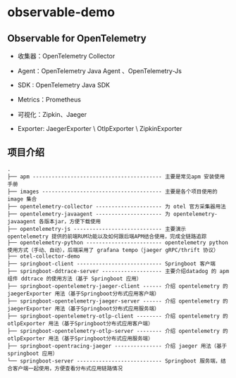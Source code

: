# observable-demo

## Observable for OpenTelemetry

- 收集器：OpenTelemetry Collector

- Agent：OpenTelemetry Java Agent 、OpenTelemetry-Js

- SDK : OpenTelemetry Java SDK

- Metrics：Prometheus

- 可视化：Zipkin、Jaeger

- Exporter: JaegerExporter \ OtlpExporter \ ZipkinExporter

## 项目介绍
```shell
.
├── apm ----------------------------------------- 主要是常见apm 安装使用手册
├── images -------------------------------------- 主要是各个项目使用的image 集合
├── opentelemetry-collector --------------------- 为 otel 官方采集器用法
├── opentelemetry-javaagent --------------------- 为 opentelemetry-javaagent 各版本jar，方便下载使用
├── opentelemetry-js ---------------------------- 主要演示 opentelemetry 提供的前端RUM功能以及如何跟后端APM结合使用，完成全链路追踪
├── opentelemetry-python ------------------------ opentelemetry python 使用方式（手动、自动），后端采用了 grafana tempo（jaeger gRPC/thrift 协议）
├── otel-collector-demo 
├── springboot-client --------------------------- Springboot 客户端
├── springboot-ddtrace-server ------------------- 主要介绍datadog 的 apm 组件 ddtrace 的使用方法（基于 Springboot 应用）
├── springboot-opentelemetry-jaeger-client ------ 介绍 opentelemetry 的 jaegerExporter 用法（基于Springboot分布式应用客户端）
├── springboot-opentelemetry-jaeger-server ------ 介绍 opentelemetry 的 jaegerExporter 用法（基于Springboot分布式应用服务端）
├── springboot-opentelemetry-otlp-client -------- 介绍 opentelemetry 的 otlpExporter 用法（基于Springboot分布式应用客户端）
├── springboot-opentelemetry-otlp-server -------- 介绍 opentelemetry 的 otlpExporter 用法（基于Springboot分布式应用服务端）
├── springboot-opentracing-jaeger --------------- 介绍 jaeger 用法（基于springboot 应用）
└── springboot-server --------------------------- Springboot 服务端，结合客户端一起使用，方便查看分布式应用链路情况
```